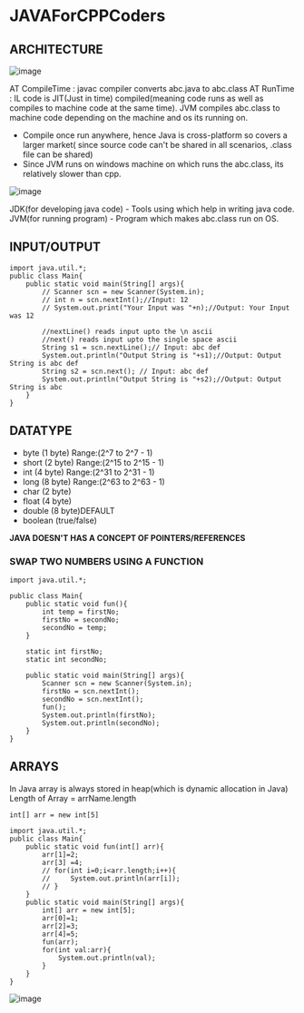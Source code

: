 # JAVAForCPPCoders

## ARCHITECTURE
![image](https://user-images.githubusercontent.com/59028294/146491615-7fabe2c5-059a-4b4b-aaf7-fa2a60d327c1.png)


AT CompileTime : javac compiler converts abc.java to abc.class
AT RunTime :  IL code is JIT(Just in time) compiled(meaning code runs as well as compiles to machine code at the same time). JVM compiles abc.class to machine code depending on the machine and os its running on.  
- Compile once run anywhere, hence Java is cross-platform so covers a larger market( since source code can't be shared in all scenarios, .class file can be shared)
- Since JVM runs on windows machine on which runs the abc.class, its relatively slower than cpp.

![image](https://user-images.githubusercontent.com/59028294/146493592-757be802-83dc-4e6b-bdd8-fcaf5673f6d0.png)


JDK(for developing java code) - Tools using which help in writing java code. 
JVM(for running program) - Program which makes abc.class run on OS.

## INPUT/OUTPUT

```
import java.util.*;
public class Main{
    public static void main(String[] args){
        // Scanner scn = new Scanner(System.in);
        // int n = scn.nextInt();//Input: 12
        // System.out.print("Your Input was "+n);//Output: Your Input was 12
        
        //nextLine() reads input upto the \n ascii
        //next() reads input upto the single space ascii
        String s1 = scn.nextLine();// Input: abc def
        System.out.println("Output String is "+s1);//Output: Output String is abc def
        String s2 = scn.next(); // Input: abc def
        System.out.println("Output String is "+s2);//Output: Output String is abc
    }
}

```

## DATATYPE
- byte (1 byte)  Range:(2^7 to 2^7 - 1)
- short (2 byte)  Range:(2^15 to 2^15 - 1)
- int (4 byte)  Range:(2^31 to 2^31 - 1)
- long (8 byte) Range:(2^63 to 2^63 - 1)
- char (2 byte)
- float (4 byte)
- double (8 byte)DEFAULT
- boolean (true/false)

**JAVA DOESN'T HAS A CONCEPT OF POINTERS/REFERENCES**

### SWAP TWO NUMBERS USING A FUNCTION
```
import java.util.*;

public class Main{
    public static void fun(){
        int temp = firstNo;
        firstNo = secondNo;
        secondNo = temp;
    }
    
    static int firstNo;
    static int secondNo;
    
    public static void main(String[] args){
        Scanner scn = new Scanner(System.in);
        firstNo = scn.nextInt();
        secondNo = scn.nextInt();
        fun();
        System.out.println(firstNo);
        System.out.println(secondNo);
    }
}
```
## ARRAYS

In Java array is always stored in heap(which is dynamic allocation in Java)
Length of Array = arrName.length

```
int[] arr = new int[5]
```
```
import java.util.*;
public class Main{
    public static void fun(int[] arr){
        arr[1]=2;
        arr[3] =4;
        // for(int i=0;i<arr.length;i++){
        //     System.out.println(arr[i]);
        // }
    }
    public static void main(String[] args){
        int[] arr = new int[5];
        arr[0]=1;
        arr[2]=3;
        arr[4]=5;
        fun(arr);
        for(int val:arr){
            System.out.println(val);
        }
    }
}
```
![image](https://user-images.githubusercontent.com/59028294/146510157-ffe66399-9484-409a-8ad0-59cfc245579b.png)



